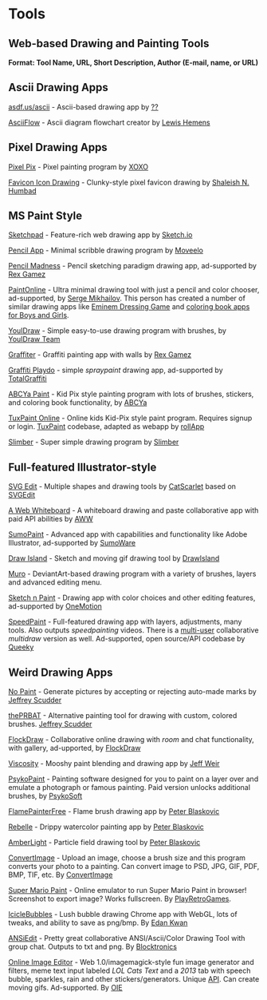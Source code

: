 # Tools
## Web-based Drawing and Painting Tools

**Format: Tool Name, URL, Short Description, Author (E-mail, name, or URL)**

## Ascii Drawing Apps

[asdf.us/ascii](http://asdf.us/ascii/) - Ascii-based drawing app by [??](http://jollo.org/LNT/doc/)

[AsciiFlow](http://asciiflow.com/) - Ascii diagram flowchart creator by [Lewis Hemens](https://github.com/lewish)

## Pixel Drawing Apps

[Pixel Pix](http://makepixelart.com/free/) - Pixel painting program by [XOXO](http://xoxco.com/)

[Favicon Icon Drawing](http://www.somacon.com/p44.php) - Clunky-style pixel favicon drawing by [Shaleish N. Humbad](http://www.somacon.com/)

## MS Paint Style

[Sketchpad](https://sketch.io/sketchpad/) - Feature-rich web drawing app by [Sketch.io](https://sketch.io)

[Pencil App](http://pencilapp.mobi/) - Minimal scribble drawing program by [Moveelo](http://moveelo.com/)

[Pencil Madness](http://pencilmadness.com/pencil_madness) - Pencil sketching paradigm drawing app, ad-supported by [Rex Gamez](http://rexgamez.com/)

[PaintOnline](http://fun4child.com/paintonline/index.html) - Ultra minimal drawing tool with just a pencil and color chooser, ad-supported, by [Serge Mikhailov](http://fun4child.com/). This person has created a number of similar drawing apps like [Eminem Dressing Game](http://fun4child.com/girls/dress3/eminem_dressup.html) and [coloring book apps for Boys and Girls](http://fun4child.com/).

[YouIDraw](https://www.youidraw.com/apps/painter/) - Simple easy-to-use drawing program with brushes, by [YouIDraw Team](http://site.youidraw.com/)

[Graffiter](http://graffiter.com/app) - Graffiti painting app with walls by [Rex Gamez](http://rexgamez.com/)

[Graffiti Playdo](http://graffiti.playdo.com/) - simple *spraypaint* drawing app, ad-supported by [TotalGraffiti](http://www.totalgraffiti.com/)

[ABCYa Paint](http://www.abcya.com/abcya_paint.htm) - Kid Pix style painting program with lots of brushes, stickers, and coloring book functionality, by [ABCYa](http://www.abcya.com/)

[TuxPaint Online](https://www.rollapp.com/app/tuxpaint) - Online kids Kid-Pix style paint program. Requires signup or login. [TuxPaint](http://www.tuxpaint.org/) codebase, adapted as webapp by  [rollApp](https://www.rollapp.com)

[Slimber](http://www.slimber.com/painter/) - Super simple drawing program by [Slimber](http://www.slimber.com/)

## Full-featured Illustrator-style

[SVG Edit](https://www.catscarlet.com/site/svg-edit-2.8.1/svg-editor.html) - Multiple shapes and drawing tools by [CatScarlet](https://www.catscarlet.com) based on [SVGEdit](https://github.com/SVG-Edit/svgedit)

[A Web Whiteboard](https://awwapp.com/) - A whiteboard drawing and paste collaborative app with paid API abilities by [AWW](https://awwapp.com/info)

[SumoPaint](http://www.sumopaint.com/app/) - Advanced app with capabilities and functionality like Adobe Illustrator, ad-supported by [SumoWare](sumoware.com)

[Draw Island](http://drawisland.com/) - Sketch and moving gif drawing tool by [DrawIsland](https://twitter.com/drawisland)

[Muro](http://muro.deviantart.com/) - DeviantArt-based drawing program with a variety of brushes, layers and advanced editing menu.

[Sketch n Paint](http://www.onemotion.com/flash/sketch-paint/) - Drawing app with color choices and other editing features, ad-supported by [OneMotion](http://www.onemotion.com/)

[SpeedPaint](http://www.speedpaint.info/app) - Full-featured drawing app with layers, adjustments, many tools. Also outputs *speedpainting* videos. There is a [multi-user](http://www.speedpaint.info/multidraw) collaborative *multidraw* version as well. Ad-supported, open source/API codebase by [Queeky](https://www.queeky.com/api)

## Weird Drawing Apps

[No Paint](https://nopaint.org.jas.life/) - Generate pictures by accepting or rejecting auto-made marks by [Jeffrey Scudder](http://rey.sc)

[thePRBAT](https://bin.sc.jas.life/Projects/thePRBAT/) - Alternative painting tool for drawing with custom, colored brushes. [Jeffrey Scudder](http://rey.sc)

[FlockDraw](http://flockdraw.com/) - Collaborative online drawing with *room* and chat functionality, with gallery, ad-upported, by [FlockDraw](https://twitter.com/flockdraw)

[Viscosity](http://windowseat.ca/viscosity/) - Mooshy paint blending and drawing app by [Jeff Weir](http://windowseat.ca/)

[PsykoPaint](http://paint.psykopaint.com/) - Painting software designed for you to paint on a layer over and emulate a photograph or famous painting. Paid version unlocks additional brushes, by [PsykoSoft](http://www.psykosoft.net/)

[FlamePainterFree](http://www.escapemotions.com/experiments/flame/) - Flame brush drawing app by [Peter Blaskovic](http://www.escapemotions.com/)

[Rebelle](http://www.escapemotions.com/experiments/rebelle/index.php) - Drippy watercolor painting app by [Peter Blaskovic](http://www.escapemotions.com/)

[AmberLight](http://www.escapemotions.com/experiments/fields/index.php) - Particle field drawing tool by [Peter Blaskovic](http://www.escapemotions.com/)

[ConvertImage](http://www.convertimage.net/online-photo-effects/digital-painting-paint-effect.asp) - Upload an image, choose a brush size and this program converts your photo to a painting. Can convert image to PSD, JPG, GIF, PDF, BMP, TIF, etc. By [ConvertImage](https://twitter.com/ConvertImageNet)

[Super Mario Paint](http://www.playretrogames.com/3031-super-mario-paint) - Online emulator to run Super Mario Paint in browser! Screenshot to export image? Works fullscreen. By [PlayRetroGames](Playretrogames.com).

[IcicleBubbles](http://edankwan.com/experiments/icicle-bubbles/) - Lush bubble drawing Chrome app with WebGL, lots of tweaks, and ability to save as png/bmp. By [Edan Kwan](http://www.edankwan.com)

[ANSiEdit](http://437.rocks/) - Pretty great collaborative ANSI/Ascii/Color Drawing Tool with group chat. Outputs to txt and png. By [Blocktronics](http://blocktronics.org/projects/)

[Online Image Editor](http://www.online-image-editor.com/) - Web 1.0/imagemagick-style fun image generator and filters, meme text input labeled *LOL Cats Text* and a *2013* tab with speech bubble, sparkles, rain and other stickers/generators. Unique [API](http://www.online-image-editor.com//help/api). Can create moving gifs. Ad-supported. By [OIE](http://www.online-image-editor.com/)
